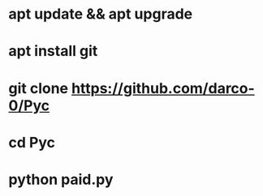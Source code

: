 # apt update && apt upgrade
# apt install git
# git clone https://github.com/darco-0/Pyc
# cd Pyc
# python paid.py
